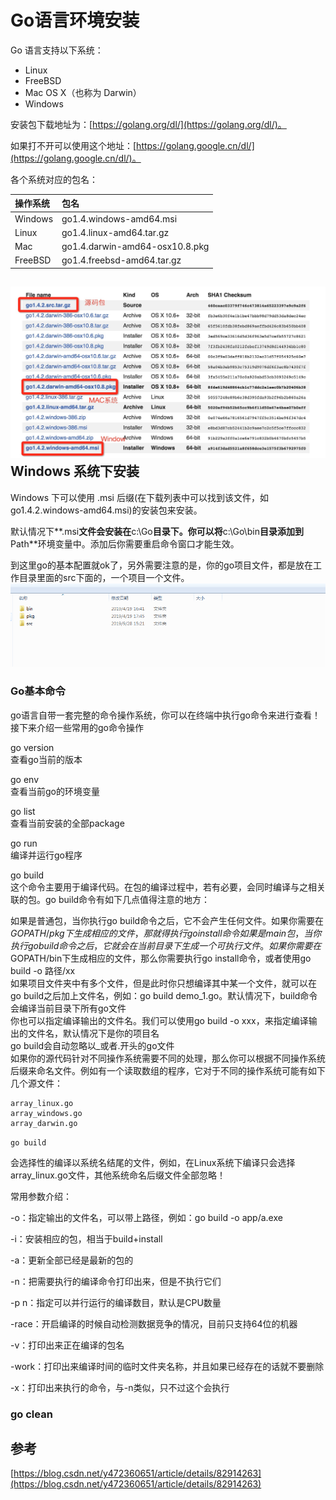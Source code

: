 # Go语言环境安装

Go 语言支持以下系统：

* Linux
* FreeBSD
* Mac OS X（也称为 Darwin）
* Windows

安装包下载地址为：[https://golang.org/dl/](https://golang.org/dl/)。

如果打不开可以使用这个地址：[https://golang.google.cn/dl/](https://golang.google.cn/dl/)。

各个系统对应的包名：

| 操作系统 | 包名 |
| :--- | :--- |
| Windows | go1.4.windows-amd64.msi |
| Linux | go1.4.linux-amd64.tar.gz |
| Mac | go1.4.darwin-amd64-osx10.8.pkg |
| FreeBSD | go1.4.freebsd-amd64.tar.gz |

## ![img](/static/image/golist.jpg)Windows 系统下安装

Windows 下可以使用 .msi 后缀\(在下载列表中可以找到该文件，如go1.4.2.windows-amd64.msi\)的安装包来安装。

默认情况下**.msi**文件会安装在**c:\Go**目录下。你可以将**c:\Go\bin**目录添加到**Path**环境变量中。添加后你需要重启命令窗口才能生效。

到这里go的基本配置就ok了，另外需要注意的是，你的go项目文件，都是放在工作目录里面的src下面的，一个项目一个文件。  
![img](/static/image/微信截图_20190928154122.png)

### Go基本命令

go语言自带一套完整的命令操作系统，你可以在终端中执行go命令来进行查看！接下来介绍一些常用的go命令操作

go version  
查看go当前的版本

go env  
查看当前go的环境变量

go list  
查看当前安装的全部package

go run  
编译并运行go程序

go build  
这个命令主要用于编译代码。在包的编译过程中，若有必要，会同时编译与之相关联的包。go build命令有如下几点值得注意的地方：

如果是普通包，当你执行go build命令之后，它不会产生任何文件。如果你需要在$GOPATH/pkg下生成相应的文件，那就得执行go install命令  
如果是main包，当你执行go build命令之后，它就会在当前目录下生成一个可执行文件。如果你需要在$GOPATH/bin下生成相应的文件，那么你需要执行go install命令，或者使用go build -o 路径/xx  
如果项目文件夹中有多个文件，但是此时你只想编译其中某一个文件，就可以在go build之后加上文件名，例如：go build demo\_1.go。默认情况下，build命令会编译当前目录下所有go文件  
你也可以指定编译输出的文件名。我们可以使用go build -o xxx，来指定编译输出的文件名，默认情况下是你的项目名  
go build会自动忽略以\_或者.开头的go文件  
如果你的源代码针对不同操作系统需要不同的处理，那么你可以根据不同操作系统后缀来命名文件。例如有一个读取数组的程序，它对于不同的操作系统可能有如下几个源文件：

```
array_linux.go 
array_windows.go 
array_darwin.go
```

`go build`

会选择性的编译以系统名结尾的文件，例如，在Linux系统下编译只会选择array\_linux.go文件，其他系统命名后缀文件全部忽略！

常用参数介绍：

-o：指定输出的文件名，可以带上路径，例如：go build -o app/a.exe

-i：安装相应的包，相当于build+install

-a：更新全部已经是最新的包的

-n：把需要执行的编译命令打印出来，但是不执行它们

-p n：指定可以并行运行的编译数目，默认是CPU数量

-race：开启编译的时候自动检测数据竞争的情况，目前只支持64位的机器

-v：打印出来正在编译的包名

-work：打印出来编译时间的临时文件夹名称，并且如果已经存在的话就不要删除

-x：打印出来执行的命令，与-n类似，只不过这个会执行

### go clean

## 参考

[https://blog.csdn.net/y472360651/article/details/82914263](https://blog.csdn.net/y472360651/article/details/82914263)

